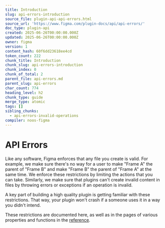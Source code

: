 ```yaml
---
title: Introduction
slug: api-errors-introduction
source_file: plugin-api-api-errors.html
source_url: 'https://www.figma.com/plugin-docs/api/api-errors/'
doc_type: plugin-api
created: 2025-06-26T00:00:00.000Z
updated: 2025-06-26T00:00:00.000Z
owner: figma
version: 1
content_hash: 60f6dd23618ee4cd
token_count: 222
chunk_title: Introduction
chunk_slug: api-errors-introduction
chunk_index: 0
chunk_of_total: 2
parent_file: api-errors.md
parent_slug: api-errors
char_count: 774
heading_level: h2
chunk_type: guide
merge_type: atomic
tags: []
sibling_chunks:
  - api-errors-invalid-operations
compiler: noos-figma
---
```


# API Errors

Like any software, Figma enforces that any file you create is valid. For example, we make sure there's no way for a user to make "Frame A" the parent of "Frame B" and make "Frame B" the parent of "Frame A" at the same time. We enforce these restrictions by limiting the actions that you can take. Similarly, we make sure that plugins can't create invalid content in files by throwing errors or exceptions if an operation is invalid.

A key part of building a high quality plugin is getting familiar with these restrictions. That way, your plugin won't crash if a someone uses it in a way you didn't intend.

These restrictions are documented here, as well as in the pages of various properties and functions in the [reference](/plugin-docs/api/api-reference/).
